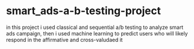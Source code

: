 # smart_ads-a-b-testing-project
in this project i used classical and sequential a/b testing to analyze smart ads campaign, then i used machine learning to predict users who will likely respond in the affirmative and cross-valudaed it
